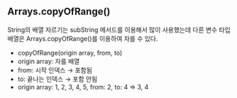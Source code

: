 ## Arrays.copyOfRange()

String의 배열 자르기는 subString 메서드를 이용해서 많이 사용했는데 다른 변수 타입 배열은 Arrays.copyOfRange()를 이용하여 자를 수 있다.

- copyOfRange(origin array, from, to)
- origin array: 자를 배열
- from: 시작 인덱스 → 포함됨
- to: 끝나는 인덱스 → 포함 안됨
- origin array: 1, 2, 3, 4, 5, from: 2, to: 4 ⇒ 3, 4